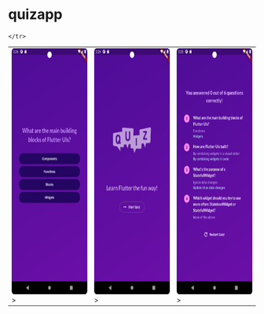 # quizapp

<table>
    <tr>
        <td><img src="images/question.png" height=500>></td>
        <td><img src="images/home.png" height=500>></td>
        <td><img src="images/results.png" height=500>></td>
      
    </tr>

</table>